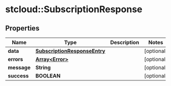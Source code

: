 # stcloud::SubscriptionResponse

## Properties
| Name        | Type                                                          | Description | Notes      |
| ----------- | ------------------------------------------------------------- | ----------- | ---------- |
| **data**    | [**SubscriptionResponseEntry**](SubscriptionResponseEntry.md) |             | [optional] |
| **errors**  | [**Array&lt;Error&gt;**](Error.md)                            |             | [optional] |
| **message** | **String**                                                    |             | [optional] |
| **success** | **BOOLEAN**                                                   |             | [optional] |
